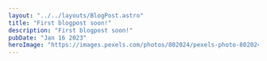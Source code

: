 ```yaml
---
layout: "../../layouts/BlogPost.astro"
title: "First blogpost soon!"
description: "First blogpost soon!"
pubDate: "Jan 16 2023"
heroImage: "https://images.pexels.com/photos/802024/pexels-photo-802024.jpeg?auto=compress&cs=tinysrgb&w=1260&h=750&dpr=1"
---
```


